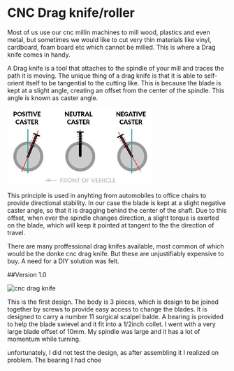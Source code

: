 # CNC Drag knife/roller

Most of us use our cnc millin machines to mill wood, plastics and even metal, but sometimes we would like to cut very thin materials like vinyl, cardboard, foam board etc which cannot be milled. This is where a Drag knife comes in handy.

A Drag knife is a tool that attaches to the spindle of your mill and traces the path it is moving. The unique thing of a drag knife is that it is able to self-orient itself to be tangential to the cutting like. This is because the blade is kept at a slight angle, creating an offset from the center of the spindle. This angle is known as caster angle.

![caster](Images/castor.jpg)

This principle is used in anyhting from automobiles to office chairs to provide directional stability. In our case the blade is kept at a slight negative caster angle, so that it is dragging behind the center of the shaft. Due to this offset, when ever the spindle changes direction, a slight torque is exerted on the blade, which will keep it pointed at tangent to the the direction of travel.

There are many proffessional drag knifes available, most common of which would be the donke cnc drag knife. But these are unjustifiably expensive to buy. A need for a DIY solution was felt.

##Version 1.0

![cnc drag knife](Images/dk(1).png)

This is the first design. The body is 3 pieces, which is design to be joined together by screws to provide easy access to change the blades. It is designed to carry a number 11 surgical scalpel balde. A bearing is provided to help the blade swievel and it fit into a 1/2inch collet. I went with a very large blade offset of 10mm. My spindle was large and it has a lot of momentum while turning.

unfortunately, I did not test the design, as after assembling it I realized on problem. The bearing I had choe